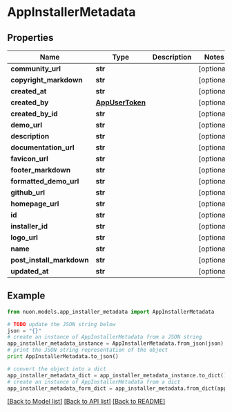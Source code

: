 # AppInstallerMetadata


## Properties

Name | Type | Description | Notes
------------ | ------------- | ------------- | -------------
**community_url** | **str** |  | [optional] 
**copyright_markdown** | **str** |  | [optional] 
**created_at** | **str** |  | [optional] 
**created_by** | [**AppUserToken**](AppUserToken.md) |  | [optional] 
**created_by_id** | **str** |  | [optional] 
**demo_url** | **str** |  | [optional] 
**description** | **str** |  | [optional] 
**documentation_url** | **str** |  | [optional] 
**favicon_url** | **str** |  | [optional] 
**footer_markdown** | **str** |  | [optional] 
**formatted_demo_url** | **str** |  | [optional] 
**github_url** | **str** |  | [optional] 
**homepage_url** | **str** |  | [optional] 
**id** | **str** |  | [optional] 
**installer_id** | **str** |  | [optional] 
**logo_url** | **str** |  | [optional] 
**name** | **str** |  | [optional] 
**post_install_markdown** | **str** |  | [optional] 
**updated_at** | **str** |  | [optional] 

## Example

```python
from nuon.models.app_installer_metadata import AppInstallerMetadata

# TODO update the JSON string below
json = "{}"
# create an instance of AppInstallerMetadata from a JSON string
app_installer_metadata_instance = AppInstallerMetadata.from_json(json)
# print the JSON string representation of the object
print AppInstallerMetadata.to_json()

# convert the object into a dict
app_installer_metadata_dict = app_installer_metadata_instance.to_dict()
# create an instance of AppInstallerMetadata from a dict
app_installer_metadata_form_dict = app_installer_metadata.from_dict(app_installer_metadata_dict)
```
[[Back to Model list]](../README.md#documentation-for-models) [[Back to API list]](../README.md#documentation-for-api-endpoints) [[Back to README]](../README.md)


